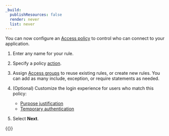 ```yaml
---
_build:
  publishResources: false
  render: never
  list: never
---
```


You can now configure an [Access policy](/cloudflare-one/policies/access/) to control who can connect to your application.

1. Enter any name for your rule.

2. Specify a policy [action](/cloudflare-one/policies/access/#actions).

3. Assign [Access groups](/cloudflare-one/identity/users/groups/) to reuse existing rules, or create new rules. You can add as many include, exception, or require statements as needed.

4. (Optional) Customize the login experience for users who match this policy:

   - [Purpose justification](/cloudflare-one/policies/access/require-purpose-justification/)
   - [Temporary authentication](/cloudflare-one/policies/access/temporary-auth/)

5. Select **Next**.

{{<render file="access/_secure-tunnel-with-access.md">}}
